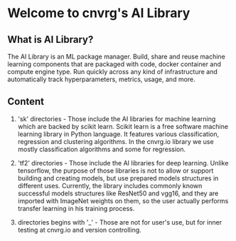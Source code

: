 # Welcome to cnvrg's AI Library

## What is AI Library?

The AI Library is an ML package manager. Build, share and reuse machine learning components that are packaged with code, docker container and compute engine type. Run quickly across any kind of infrastructure and automatically track hyperparameters, metrics, usage, and more.


## Content

1) 'sk' directories - Those include the AI libraries for machine learning which are backed by scikit learn.
Scikit learn is a free software machine learning library in Python language. It features various classification, regression and clustering algorithms.
In the cnvrg.io library we use mostly classification algorithms and some for regression.

2) 'tf2' directories - Those include the AI libraries for deep learning. Unlike tensorflow, the purpose of those
libraries is not to allow or support building and creating models, but use prepared models structures in different uses.
Currently, the library includes commonly known successful models structures like ResNet50 and vgg16, and they are imported
with ImageNet weights on them, so the user actually performs transfer learning in his training process.

3) directories begins with '_' - Those are not for user's use, but for inner testing at cnvrg.io and version controlling.
